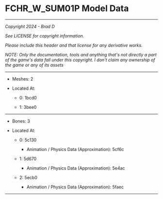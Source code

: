 # FCHR_W_SUM01P Model Data

---

*Copyright 2024 - Brad D*

*See LICENSE for copyright information.*

*Please include this header and that license for any derivative works.*

*NOTE: Only the documentation, tools and anything that's not directly a part of the game's data fall under this copyright. I don't claim any ownership of the game or any of its assets*

---

* Meshes: 2

* Located At:

  * 0: 1bcd0

  * 1: 3bee0

---

* Bones: 3

* Located At:

  * 0: 5c130

    * Animation / Physics Data (Approximation): 5cf6c

  * 1: 5d670

    * Animation / Physics Data (Approximation): 5e4ac

  * 2: 5ecb0

    * Animation / Physics Data (Approximation): 5faec

---

